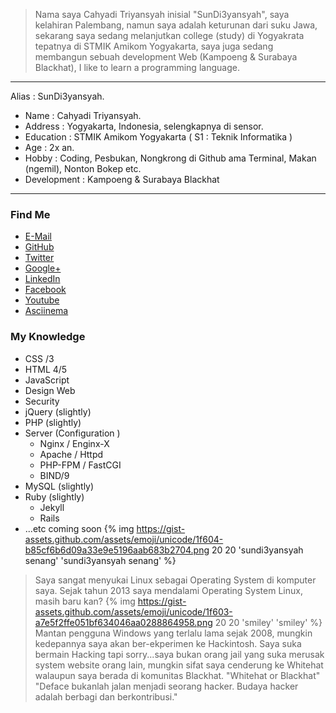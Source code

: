 > Nama saya Cahyadi Triyansyah inisial "SunDi3yansyah", saya kelahiran Palembang, namun saya adalah keturunan dari suku Jawa, sekarang saya sedang melanjutkan college (study) di Yogyakrata tepatnya di STMIK Amikom Yogyakarta, saya juga sedang membangun sebuah development Web (Kampoeng & Surabaya Blackhat), I like to learn a programming language.

---
Alias : SunDi3yansyah.
* Name : Cahyadi Triyansyah.
* Address : Yogyakarta, Indonesia, selengkapnya di sensor.
* Education : STMIK Amikom Yogyakarta ( S1 : Teknik Informatika )
* Age : 2x an.
* Hobby : Coding, Pesbukan, Nongkrong di Github ama Terminal, Makan (ngemil), Nonton Bokep etc.
* Development : Kampoeng & Surabaya Blackhat
---

### Find Me
<div id="find_me_on_history">
<ul class="find_me_on_history">

<li><i class="fa fa-envelope"></i> <a href="mailto:sundi3yansyah@gmail.com">E-Mail</a></li>

<li><i class="fa fa-github"></i> <a href="https://github.com/SunDi3yansyah" target="_blank">GitHub</a></li>

<li><i class="fa fa-twitter"></i> <a href="https://twitter.com/SunDi3yansyah" target="_blank">Twitter</a></li>

<li><i class="fa fa-google-plus"></i> <a href="https://plus.google.com/u/0/113613533694994339551" target="_blank">Google+</a></li>

<li><i class="fa fa-linkedin-square"></i> <a href="http://id.linkedin.com/in/sundi3yansyah/" target="_blank">LinkedIn</a></li>

<li><i class="fa fa-facebook-square"></i> <a href="https://www.facebook.com/adiebiazajah" target="_blank">Facebook</a></li>

<li><i class="fa fa-youtube-square"></i> <a href="https://www.youtube.com/user/zpqwify" target="_blank">Youtube</a></li>

<li><i class="fa fa-youtube-play"></i> <a href="https://asciinema.org/~SunDi3yansyah" target="_blank">Asciinema</a></li>

</ul>
</div>

### My Knowledge
* CSS /3
* HTML 4/5
* JavaScript
* Design Web
* Security
* jQuery (slightly)
* PHP (slightly)
* Server (Configuration )
    * Nginx / Enginx-X
    * Apache / Httpd
    * PHP-FPM / FastCGI
    * BIND/9
* MySQL (slightly)
* Ruby (slightly)
    * Jekyll
    * Rails
* ...etc coming soon {% img https://gist-assets.github.com/assets/emoji/unicode/1f604-b85cf6b6d09a33e9e5196aab683b2704.png 20 20 'sundi3yansyah senang' 'sundi3yansyah senang' %}

> Saya sangat menyukai Linux sebagai Operating System di komputer saya. Sejak tahun 2013 saya mendalami Operating System Linux, masih baru kan? {% img https://gist-assets.github.com/assets/emoji/unicode/1f603-a7e5f2ffe051bf634046aa0288864958.png 20 20 'smiley' 'smiley' %} Mantan pengguna Windows yang terlalu lama sejak 2008, mungkin kedepannya saya akan ber-ekperimen ke Hackintosh. Saya suka bermain Hacking tapi sorry...saya bukan orang jail yang suka merusak system website orang lain, mungkin sifat saya cenderung ke Whitehat walaupun saya berada di komunitas Blackhat. "Whitehat or Blackhat"
"Deface bukanlah jalan menjadi seorang hacker. Budaya hacker adalah berbagi dan berkontribusi."